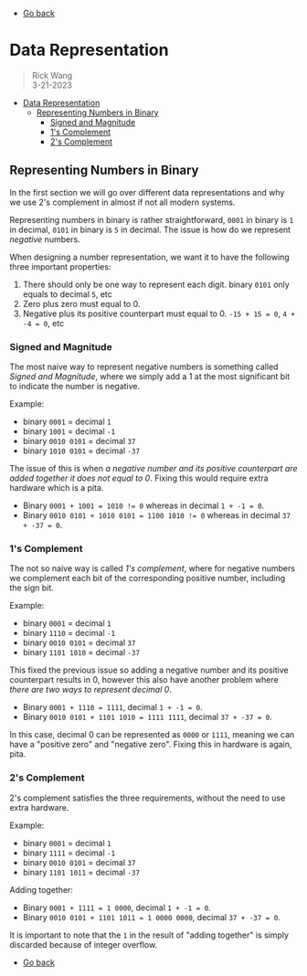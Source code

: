 - [Go back](README.md)

# Data Representation

> Rick Wang  
> 3-21-2023

- [Data Representation](#data-representation)
  - [Representing Numbers in Binary](#representing-numbers-in-binary)
    - [Signed and Magnitude](#signed-and-magnitude)
    - [1's Complement](#1s-complement)
    - [2's Complement](#2s-complement)

## Representing Numbers in Binary
In the first section we will go over different data representations and why we use 2's complement in almost if not all modern systems.

Representing numbers in binary is rather straightforward, `0001` in binary is `1` in decimal, `0101` in binary is `5` in decimal. The issue is how do we represent *negative* numbers.

When designing a number representation, we want it to have the following three important properties:
1. There should only be one way to represent each digit. binary `0101` only equals to decimal `5`, etc
2. Zero plus zero must equal to 0. 
3. Negative plus its positive counterpart must equal to 0. `-15 + 15 = 0`, `4 + -4 = 0`, etc

### Signed and Magnitude
The most naive way to represent negative numbers is something called *Signed and Magnitude*, where we simply add a 1 at the most significant bit to indicate the number is negative.

Example: 
- binary `0001` = decimal `1` 
- binary `1001` = decimal `-1`
- binary `0010 0101` = decimal `37`
- binary `1010 0101` = decimal `-37`

The issue of this is when *a negative number and its positive counterpart are added together it does not equal to 0*. Fixing this would require extra hardware which is a pita.

- Binary `0001 + 1001 = 1010 != 0` whereas in decimal `1 + -1 = 0`.
- Binary `0010 0101 + 1010 0101 = 1100 1010 != 0` whereas in decimal `37 + -37 = 0`.

### 1's Complement
The not so naive way is called *1's complement*, where for negative numbers we complement each bit of the corresponding positive number, including the sign bit.

Example: 
- binary `0001` = decimal `1` 
- binary `1110` = decimal `-1`
- binary `0010 0101` = decimal `37`
- binary `1101 1010` = decimal `-37`

This fixed the previous issue so adding a negative number and its positive counterpart results in 0, however this also have another problem where *there are two ways to represent decimal 0*.

- Binary `0001 + 1110 = 1111`, decimal `1 + -1 = 0`.
- Binary `0010 0101 + 1101 1010 = 1111 1111`, decimal `37 + -37 = 0`.

In this case, decimal 0 can be represented as `0000` or `1111`, meaning we can have a "positive zero" and "negative zero". Fixing this in hardware is again, pita.

### 2's Complement
2's complement satisfies the three requirements, without the need to use extra hardware.

Example:
- binary `0001` = decimal `1` 
- binary `1111` = decimal `-1`
- binary `0010 0101` = decimal `37`
- binary `1101 1011` = decimal `-37`

Adding together:
- Binary `0001 + 1111 = 1 0000`, decimal `1 + -1 = 0`.
- Binary `0010 0101 + 1101 1011 = 1 0000 0000`, decimal `37 + -37 = 0`.

It is important to note that the `1` in the result of "adding together" is simply discarded because of integer overflow.

- [Go back](README.md)

